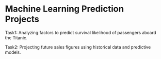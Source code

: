 # Machine Learning Prediction Projects

Task1: Analyzing factors to predict survival likelihood of passengers aboard the Titanic.

Task2: Projecting future sales figures using historical data and predictive models.
